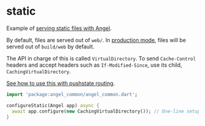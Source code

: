 # static
Example of [serving static files with Angel](https://github.com/angel-dart/static).

By default, files are served out of `web/`. In [production mode](https://github.com/angel-dart/angel/wiki/Production-Mode),
files will be served out of `build/web` by default.

The API in charge of this is called `VirtualDirectory`. To send `Cache-Control` headers and accept headers such as
`If-Modified-Since`, use its child, `CachingVirtualDirectory`.

[See how to use this with pushstate routing](https://github.com/angel-example/push_state).

```dart
import 'package:angel_common/angel_common.dart';

configureStatic(Angel app) async {
  await app.configure(new CachingVirtualDirectory()); // One-line setup
}
```
